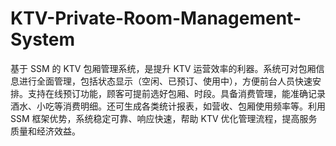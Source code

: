 # KTV-Private-Room-Management-System
基于 SSM 的 KTV 包厢管理系统，是提升 KTV 运营效率的利器。系统可对包厢信息进行全面管理，包括状态显示（空闲、已预订、使用中），方便前台人员快速安排。支持在线预订功能，顾客可提前选好包厢、时段。具备消费管理，能准确记录酒水、小吃等消费明细。还可生成各类统计报表，如营收、包厢使用频率等。利用 SSM 框架优势，系统稳定可靠、响应快速，帮助 KTV 优化管理流程，提高服务质量和经济效益。 
